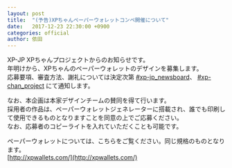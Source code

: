 ```yaml
---
layout: post
title:  "(予告)XPちゃんペーパーウォレットコンペ開催について"
date:   2017-12-23 22:30:00 +0900
categories: official
author: 依田
---  
```

XP-JP XPちゃんプロジェクトからのお知らせです。  
年明けから、XPちゃんのペーパーウォレットのデザインを募集します。  
応募要項、審査方法、謝礼については決定次第  [#xp-jp_newsboard](https://discord.gg/KBMeJdp)、 [#xp-chan_project](https://discord.gg/AxdRajv) にて通知します。  

なお、本企画は本家デザインチームの賛同を得て行います。  
採用者の作品は、ペーパーウォレットジェネレーターに搭載され、誰でも印刷して使用できるものとなりますことを同意の上でご応募ください。  
なお、応募者のコピーライトを入れていただくことも可能です。  

ペーパーウォレットについては、こちらをご覧ください。同じ規格のものとなります。  
[http://xpwallets.com/](http://xpwallets.com/)  

